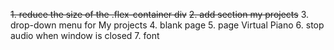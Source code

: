 ~~1. reduce the size of the .flex-container div~~
~~2. add section my projects~~
3. drop-down menu for My projects
4. blank page
5. page Virtual Piano
6. stop audio when window is closed
7. font
